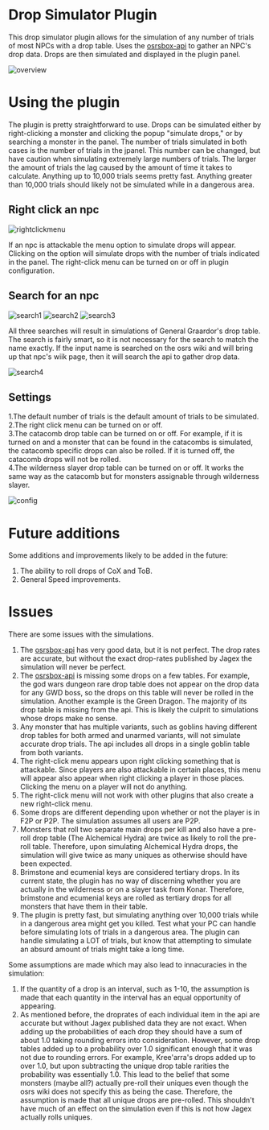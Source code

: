 # Drop Simulator Plugin
This drop simulator plugin allows for the simulation of any number of trials of most NPCs with a drop table. Uses the [osrsbox-api](https://api.osrsbox.com/index.html) to gather an NPC's drop data. Drops are then simulated and displayed in the plugin panel.

![overview](https://user-images.githubusercontent.com/78482082/108590751-c53f1b00-732a-11eb-97b5-74957b1f2754.png)

# Using the plugin
The plugin is pretty straightforward to use. Drops can be simulated either by right-clicking a monster and clicking the popup "simulate drops," or by searching a monster in the panel. The number of trials simulated in both cases is the number of trials in the jpanel. This number can be changed, but have caution when simulating extremely large numbers of trials. The larger the amount of trials the lag caused by the amount of time it takes to calculate. Anything up to 10,000 trials seems pretty fast. Anything greater than 10,000 trials should likely not be simulated while in a dangerous area.
## Right click an npc

![rightclickmenu](https://user-images.githubusercontent.com/78482082/108590979-efdda380-732b-11eb-8648-0686f7b9dc1c.png)

If an npc is attackable the menu option to simulate drops will appear. Clicking on the option will simulate drops with the number of trials indicated in the panel. The right-click menu can be turned on or off in plugin configuration.

## Search for an npc

![search1](https://user-images.githubusercontent.com/78482082/108590990-fcfa9280-732b-11eb-8841-ed93f36c2549.png)
![search2](https://user-images.githubusercontent.com/78482082/108590991-fd932900-732b-11eb-8576-1c679465ece9.png)
![search3](https://user-images.githubusercontent.com/78482082/108590992-fe2bbf80-732b-11eb-8d61-2028cd1f19ab.png)

All three searches will result in simulations of General Graardor's drop table. The search is fairly smart, so it is not necessary for the search to match the name exactly. If the input name is searched on the osrs wiki and will bring up that npc's wiik page, then it will search the api to gather drop data.

![search4](https://user-images.githubusercontent.com/78482082/108591268-7cd52c80-732d-11eb-9d18-0a561811fe00.png)

## Settings

1.The default number of trials is the default amount of trials to be simulated.\
2.The right click menu can be turned on or off.\
3.The catacomb drop table can be turned on or off. For example, if it is turned on and a monster that can be found in the catacombs is simulated, the catacomb specific drops can also be rolled. If it is turned off, the catacomb drops will not be rolled.\
4.The wilderness slayer drop table can be turned on or off. It works the same way as the catacomb but for monsters assignable through wilderness slayer.

![config](https://user-images.githubusercontent.com/78482082/108592375-37b3f900-7333-11eb-9ee1-d310896b3c0d.png)

# Future additions
Some additions and improvements likely to be added in the future:
1. The ability to roll drops of CoX and ToB.
2. General Speed improvements.

# Issues
There are some issues with the simulations. 
1. The [osrsbox-api](https://api.osrsbox.com/index.html) has very good data, but it is not perfect. The drop rates are accurate, but without the exact drop-rates published by Jagex the simulation will never be perfect.
2. The [osrsbox-api](https://api.osrsbox.com/index.html) is missing some drops on a few tables. For example, the god wars dungeon rare drop table does not appear on the drop data for any GWD boss, so the drops on this table will never be rolled in the simulation. Another example is the Green Dragon. The majority of its drop table is missing from the api. This is likely the culprit to simulations whose drops make no sense.
3. Any monster that has multiple variants, such as goblins having different drop tables for both armed and unarmed variants, will not simulate accurate drop trials. The api includes all drops in a single goblin table from both variants.
4. The right-click menu appears upon right clicking something that is attackable. Since players are also attackable in certain places, this menu will appear also appear when right clicking a player in those places. Clicking the menu on a player will not do anything.
5. The right-click menu will not work with other plugins that also create a new right-click menu.
6. Some drops are different depending upon whether or not the player is in F2P or P2P. The simulation assumes all users are P2P.
7. Monsters that roll two separate main drops per kill and also have a pre-roll drop table (The Alchemical Hydra) are twice as likely to roll the pre-roll table. Therefore, upon simulating Alchemical Hydra drops, the simulation will give twice as many uniques as otherwise should have been expected.
8. Brimstone and ecumenial keys are considered tertiary drops. In its current state, the plugin has no way of discerning whether you are actually in the wilderness or on a slayer task from Konar. Therefore, brimstone and ecumenial keys are rolled as tertiary drops for all monsters that have them in their table.
9. The plugin is pretty fast, but simulating anything over 10,000 trials while in a dangerous area might get you killed. Test what your PC can handle before simulating lots of trials in a dangerous area. The plugin can handle simulating a LOT of trials, but know that attempting to simulate an absurd amount of trials might take a long time.

Some assumptions are made which may also lead to innacuracies in the simulation:
1. If the quantity of a drop is an interval, such as 1-10, the assumption is made that each quantity in the interval has an equal opportunity of appearing.
2. As mentioned before, the droprates of each individual item in the api are accurate but without Jagex published data they are not exact. When adding up the probabilities of each drop they should have a sum of about 1.0 taking rounding errors into consideration. However, some drop tables added up to a probability over 1.0 significant enough that it was not due to rounding errors. For example, Kree'arra's drops added up to over 1.0, but upon subtracting the unique drop table rarities the probability was essentially 1.0. This lead to the belief that some monsters (maybe all?) actually pre-roll their uniques even though the osrs wiki does not specify this as being the case. Therefore, the assumption is made that all unique drops are pre-rolled. This shouldn't have much of an effect on the simulation even if this is not how Jagex actually rolls uniques.
